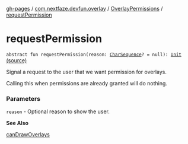 [gh-pages](../../index.md) / [com.nextfaze.devfun.overlay](../index.md) / [OverlayPermissions](index.md) / [requestPermission](./request-permission.md)

# requestPermission

`abstract fun requestPermission(reason: `[`CharSequence`](https://kotlinlang.org/api/latest/jvm/stdlib/kotlin/-char-sequence/index.html)`? = null): `[`Unit`](https://kotlinlang.org/api/latest/jvm/stdlib/kotlin/-unit/index.html) [(source)](https://github.com/NextFaze/dev-fun/tree/master/devfun/src/main/java/com/nextfaze/devfun/overlay/Permissions.kt#L74)

Signal a request to the user that we want permission for overlays.

Calling this when permissions are already granted will do nothing.

### Parameters

`reason` - Optional reason to show the user.

**See Also**

[canDrawOverlays](can-draw-overlays.md)

